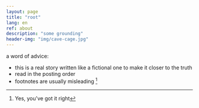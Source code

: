 ```yaml
---
layout: page
title: "root"
lang: en
ref: about
description: "some grounding"
header-img: "img/cave-cage.jpg"
---
```


a word of advice:

- this is a real story written like a fictional one to make it closer to the truth
- read in the posting order
- footnotes are usually misleading [^explain_footnote]

[^explain_footnote]: Yes, you've got it right
